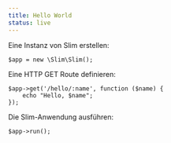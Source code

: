 ```yaml
---
title: Hello World
status: live
---
```


Eine Instanz von Slim erstellen:

    $app = new \Slim\Slim();

Eine HTTP GET Route definieren:

    $app->get('/hello/:name', function ($name) {
        echo "Hello, $name";
    });

Die Slim-Anwendung ausführen:

    $app->run();
